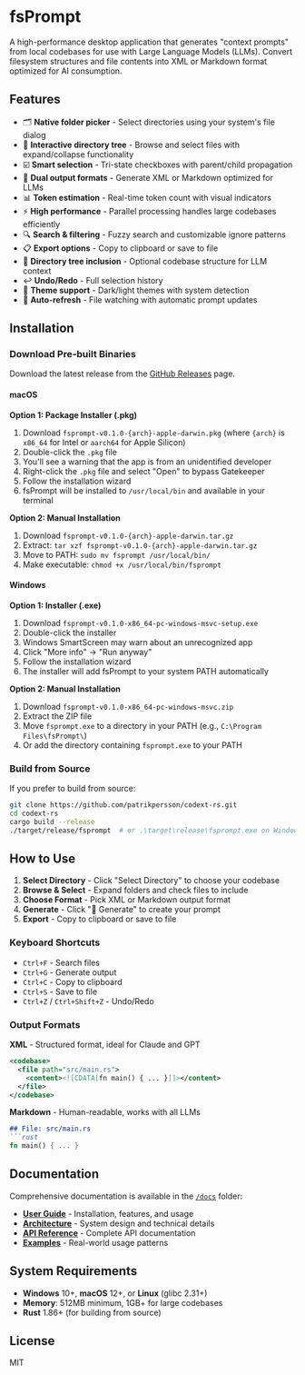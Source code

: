 # fsPrompt

A high-performance desktop application that generates "context prompts" from local codebases for use with Large Language Models (LLMs). Convert filesystem structures and file contents into XML or Markdown format optimized for AI consumption.

## Features

- 🗂️ **Native folder picker** - Select directories using your system's file dialog
- 🌳 **Interactive directory tree** - Browse and select files with expand/collapse functionality  
- ☑️ **Smart selection** - Tri-state checkboxes with parent/child propagation
- 📄 **Dual output formats** - Generate XML or Markdown optimized for LLMs
- 📊 **Token estimation** - Real-time token count with visual indicators
- ⚡ **High performance** - Parallel processing handles large codebases efficiently
- 🔍 **Search & filtering** - Fuzzy search and customizable ignore patterns
- 📋 **Export options** - Copy to clipboard or save to file
- 🌲 **Directory tree inclusion** - Optional codebase structure for LLM context
- ↩️ **Undo/Redo** - Full selection history
- 🎨 **Theme support** - Dark/light themes with system detection
- 📁 **Auto-refresh** - File watching with automatic prompt updates

## Installation

### Download Pre-built Binaries

Download the latest release from the [GitHub Releases](https://github.com/patrikpersson/codext-rs/releases) page.

#### macOS

**Option 1: Package Installer (.pkg)**
1. Download `fsprompt-v0.1.0-{arch}-apple-darwin.pkg` (where `{arch}` is `x86_64` for Intel or `aarch64` for Apple Silicon)
2. Double-click the `.pkg` file
3. You'll see a warning that the app is from an unidentified developer
4. Right-click the `.pkg` file and select "Open" to bypass Gatekeeper
5. Follow the installation wizard
6. fsPrompt will be installed to `/usr/local/bin` and available in your terminal

**Option 2: Manual Installation**
1. Download `fsprompt-v0.1.0-{arch}-apple-darwin.tar.gz`
2. Extract: `tar xzf fsprompt-v0.1.0-{arch}-apple-darwin.tar.gz`
3. Move to PATH: `sudo mv fsprompt /usr/local/bin/`
4. Make executable: `chmod +x /usr/local/bin/fsprompt`

#### Windows

**Option 1: Installer (.exe)**
1. Download `fsprompt-v0.1.0-x86_64-pc-windows-msvc-setup.exe`
2. Double-click the installer
3. Windows SmartScreen may warn about an unrecognized app
4. Click "More info" → "Run anyway"
5. Follow the installation wizard
6. The installer will add fsPrompt to your system PATH automatically

**Option 2: Manual Installation**
1. Download `fsprompt-v0.1.0-x86_64-pc-windows-msvc.zip`
2. Extract the ZIP file
3. Move `fsprompt.exe` to a directory in your PATH (e.g., `C:\Program Files\fsPrompt\`)
4. Or add the directory containing `fsprompt.exe` to your PATH

### Build from Source

If you prefer to build from source:

```bash
git clone https://github.com/patrikpersson/codext-rs.git
cd codext-rs
cargo build --release
./target/release/fsprompt  # or .\target\release\fsprompt.exe on Windows
```

## How to Use

1. **Select Directory** - Click "Select Directory" to choose your codebase
2. **Browse & Select** - Expand folders and check files to include
3. **Choose Format** - Pick XML or Markdown output format
4. **Generate** - Click "🚀 Generate" to create your prompt
5. **Export** - Copy to clipboard or save to file

### Keyboard Shortcuts

- `Ctrl+F` - Search files
- `Ctrl+G` - Generate output  
- `Ctrl+C` - Copy to clipboard
- `Ctrl+S` - Save to file
- `Ctrl+Z` / `Ctrl+Shift+Z` - Undo/Redo

### Output Formats

**XML** - Structured format, ideal for Claude and GPT
```xml
<codebase>
  <file path="src/main.rs">
    <content><![CDATA[fn main() { ... }]]></content>
  </file>
</codebase>
```

**Markdown** - Human-readable, works with all LLMs
```markdown
## File: src/main.rs
```rust
fn main() { ... }
```

## Documentation

Comprehensive documentation is available in the [`/docs`](docs/) folder:

- **[User Guide](docs/user-guide/)** - Installation, features, and usage
- **[Architecture](docs/architecture/)** - System design and technical details  
- **[API Reference](docs/api/)** - Complete API documentation
- **[Examples](docs/examples/)** - Real-world usage patterns

## System Requirements

- **Windows** 10+, **macOS** 12+, or **Linux** (glibc 2.31+)
- **Memory**: 512MB minimum, 1GB+ for large codebases
- **Rust** 1.86+ (for building from source)

## License

MIT